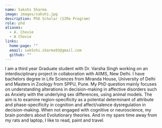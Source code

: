 ```yaml
---
name: Sakshi Sharma
image: images/sakshi.jpg
description: PhD Scholar (SIRe Program)
role: phd
aliases:
  - A. Chovie
  - A Chovie
links:
  home-page: ""
  email: sak5shi.sharma93@gmail.com
  github: ""
---
```


I am a third year Graduate student with Dr. Varsha Singh working on an interdisciplinary project in collaboration with AIIMS, New Delhi. I have bachelors degree in Life Sciences from Miranda House, University of Delhi and Masters in Zoology from SPPU, Pune. My PhD question mainly focuses on understanding alterations in decision-making in affective disorders such as Anxiety with the underlying sex differences, using animal models. The aim is to examine region-specificity as a potential determinant of attribute and phase-specificity in cognition and affect/valence dysregulation in decision-making. When not engaged with cognitive or neuroscience, my brain ponders about Evolutionary theories. And in my spare time away from my rats and laptop, I like to read, paint and travel. 

